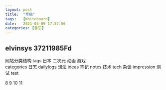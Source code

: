 ```yaml
---
layout: post
title:  "草稿"
tags:   [Whiteboard]
date:   2021-03-09 17:57:56
categories: [备忘]
---
```

elvinsys
37211985Fd
---
网站分类结构
tags
    日本  二次元 动画  游戏  
categories
    日志  dailylogs
    想法  ideas
    笔记  notes
    技术  tech
    杂谈  impression
    测试  test

8 9 10 11
